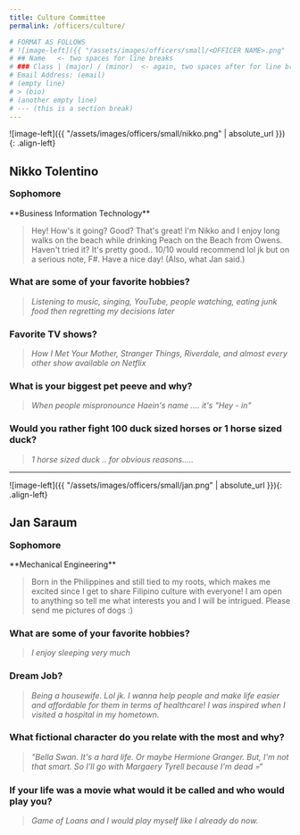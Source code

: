 ```yaml
---
title: Culture Committee
permalink: /officers/culture/

# FORMAT AS FOLLOWS
# ![image-left]({{ "/assets/images/officers/small/<OFFICER NAME>.png" | absolute_url }}){: .align-left}
# ## Name   <- two spaces for line breaks
# ### Class | (major) / (minor)  <- again, two spaces after for line breaks
# Email Address: (email)
# (empty line)
# > (bio)
# (another empty line)
# --- (this is a section break)
---
```


![image-left]({{ "/assets/images/officers/small/nikko.png" | absolute_url }}){: .align-left}
## Nikko Tolentino  
<p style="margin-bottom: 0.45em; padding: 0"><a href="https://www.linkedin.com/in/nikko-tolentino-924b18126/" style="color: #494e48"><i class="fa fa-2x fa-fw fa-linkedin-square"></i></a>
<a href="https://www.instagram.com/nikkotolentino_" style="margin: 0; padding: 0"><i class="fa fa-2x fa-fw fa-instagram" style="color: #494e48"></i></a>
<a href="mailto:nikkot98@vt.edu" style="margin: 0; padding: 0"><i class="fa fa-2x fa-fw fa-envelope" style="color: #494e48"></i></a></p>
<h3 style="margin-top: 0">Sophomore</h3>
**Business Information Technology**  

> Hey! How's it going? Good? That's great! I'm Nikko and I enjoy long walks on the beach while drinking Peach on the Beach from Owens. Haven't tried it? It's pretty good.. 10/10 would recommend lol jk but on a serious note, F#. Have a nice day! (Also, what Jan said.)

### **What are some of your favorite hobbies?**

> *Listening to music, singing, YouTube, people watching, eating junk food then regretting my decisions later*

### **Favorite TV shows?**

> *How I Met Your Mother, Stranger Things, Riverdale, and almost every other show available on Netflix*

### **What is your biggest pet peeve and why?**

> *When people mispronounce Haein's name .... it's "Hey - in"*

### **Would you rather fight 100 duck sized horses or 1 horse sized duck?**

> *1 horse sized duck .. for obvious reasons.....*

---

![image-left]({{ "/assets/images/officers/small/jan.png" | absolute_url }}){: .align-left}
## Jan Saraum
<p style="margin-bottom: 0.45em; padding: 0"><a href="https://www.instagram.com/xi.xix.xcvii" style="margin: 0; padding: 0"><i class="fa fa-2x fa-fw fa-instagram" style="color: #494e48"></i></a>
<a href="mailto:jzsaraum@vt.edu" style="margin: 0; padding: 0"><i class="fa fa-2x fa-fw fa-envelope" style="color: #494e48"></i></a></p>
<h3 style="margin-top: 0">Sophomore</h3>
**Mechanical Engineering**

> Born in the Philippines and still tied to my roots, which makes me excited since I get to share Filipino culture with everyone! I am open to anything so tell me what interests you and I will be intrigued. Please send me pictures of dogs :)

### **What are some of your favorite hobbies?**

> *I enjoy sleeping very much*

### **Dream Job?**

> *Being a housewife. Lol jk. I wanna help people and make life easier and affordable for them in terms of healthcare! I was inspired when I visited a hospital in my hometown.*

### **What fictional character do you relate with the most and why?**

> *"Bella Swan. It's a hard life. Or maybe Hermione Granger. But, I'm not that smart. So I'll go with Margaery Tyrell because I'm dead 💀"*

### **If your life was a movie what would it be called and who would play you?**

> *Game of Loans and I would play myself like I already do now.*
